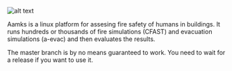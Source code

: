 ![alt text](http://www.inf.sgsp.edu.pl/pub/MALUNKI/NOWE/aamks.svg)


Aamks is a linux platform for assesing fire safety of humans in buildings. It
runs hundreds or thousands of fire simulations (CFAST) and evacuation
simulations (a-evac) and then evaluates the results.

The master branch is by no means guaranteed to work. You need to wait for a
release if you want to use it.
